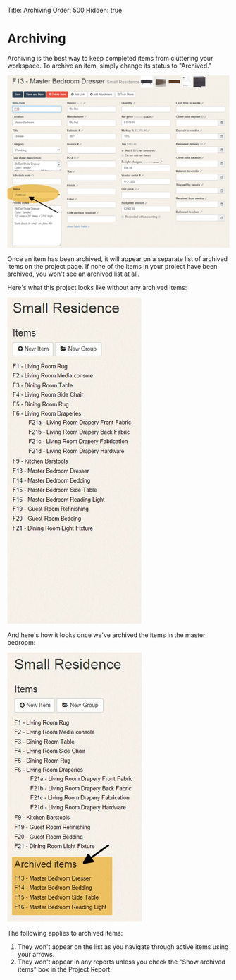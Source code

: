 Title: Archiving
Order: 500
Hidden: true

# Archiving

Archiving is the best way to keep completed items from cluttering your workspace. To archive an item, simply change its status to "Archived."

![](archived-status.png)

Once an item has been archived, it will appear on a separate list of archived items on the project page. If none of the items in your project have been archived, you won't see an archived list at all.


Here's what this project looks like without any archived items: 

![](project-with-nothing-archived.jpg)

And here's how it looks once we've archived the items in the master bedroom:

![](project-with-items-archived.png)

The following applies to archived items:

1. They won't appear on the list as you navigate through active items using your arrows.
2. They won't appear in any reports unless you check the "Show archived items" box in the Project Report.




